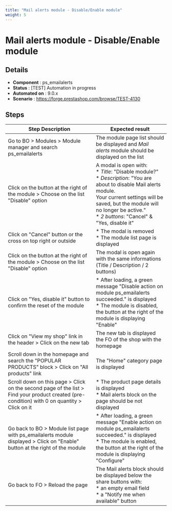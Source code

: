 ```yaml
---
title: "Mail alerts module - Disable/Enable module"
weight: 5
---
```


# Mail alerts module - Disable/Enable module
## Details
* **Component** : ps_emailalerts
* **Status** : [TEST] Automation in progress
* **Automated on** : 9.0.x
* **Scenario** : https://forge.prestashop.com/browse/TEST-4130

## Steps
| Step Description | Expected result |
| ----- | ----- |
| Go to BO > Modules > Module manager and search ps_emailalerts | The module page list should be displayed and *Mail alerts* module should be displayed on the list |
| Click on the button at the right of the module > Choose on the list "Disable" option | A modal is open with:<br> * *Title*: "Disable module?"<br> * *Description*: "You are about to disable Mail alerts module.<br>Your current settings will be saved, but the module will no longer be active."<br> * *2 buttons*: "Cancel" & "Yes, disable it" |
| Click on "Cancel" button or the cross on top right or outside | * The modal is removed<br> * The module list page is displayed |
| Click on the button at the right of the module > Choose on the list "Disable" option | The modal is open again with the same informations (Title / Description / 2 buttons) |
| Click on "Yes, disable it" button to confirm the reset of the module | * After loading, a green message "Disable action on module ps_emailalerts succeeded." is displayed<br> * The module is disabled, the button at the right of the module is displaying "Enable" |
| Click on "View my shop" link in the header > Click on the new tab | The new tab is displayed the FO of the shop with the homepage |
| Scroll down in the homepage and search the "POPULAR PRODUCTS" block > Click on "All products" link | The "Home" category page is displayed |
| Scroll down on this page > Click on the second page of the list > Find your product created (pre-condition) with 0 on quantity > Click on it | * The product page details is displayed<br> * Mail alerts block on the page should be not displayed |
| Go back to BO > Module list page with ps_emailalerts module displayed > Click on "Enable" button at the right of the module | * After loading, a green message "Enable action on module ps_emailalerts succeeded." is displayed<br> * The module is enabled, the button at the right of the module is displaying "Configure" |
| Go back to FO > Reload the page | The Mail alerts block should be displayed below the share buttons with:<br> * an empty email field<br> * a "Notify me when available" button |
